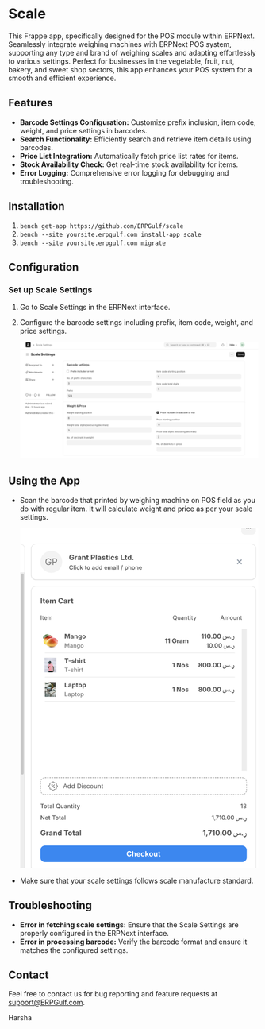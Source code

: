 # Scale

This Frappe app, specifically designed for the POS module within ERPNext. Seamlessly integrate weighing machines with ERPNext POS system, supporting any type and brand of weighing scales and adapting effortlessly to various settings. Perfect for businesses in the vegetable, fruit, nut, bakery, and sweet shop sectors, this app enhances your POS system for a smooth and efficient experience.

## Features

- **Barcode Settings Configuration:** Customize prefix inclusion, item code, weight, and price settings in barcodes.
- **Search Functionality:** Efficiently search and retrieve item details using barcodes.
- **Price List Integration:** Automatically fetch price list rates for items.
- **Stock Availability Check:** Get real-time stock availability for items.
- **Error Logging:** Comprehensive error logging for debugging and troubleshooting.

## Installation

1. `bench get-app https://github.com/ERPGulf/scale`
2. `bench --site yoursite.erpgulf.com install-app scale`
3. `bench --site yoursite.erpgulf.com migrate`

## Configuration

### Set up Scale Settings

1. Go to Scale Settings in the ERPNext interface.
2. Configure the barcode settings including prefix, item code, weight, and price settings.

   ![Setting page](images/setting_page.png)

## Using the App

- Scan the barcode that printed by weighing machine on POS field as you do with regular item. It will calculate weight and price as per your scale settings.

  ![Cart](images/item_cart.png)

- Make sure that your scale settings follows scale manufacture standard.

## Troubleshooting

- **Error in fetching scale settings:** Ensure that the Scale Settings are properly configured in the ERPNext interface.
- **Error in processing barcode:** Verify the barcode format and ensure it matches the configured settings.

## Contact

Feel free to contact us for bug reporting and feature requests at [support@ERPGulf.com](mailto:support@ERPGulf.com).

Harsha
